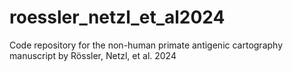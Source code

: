 # roessler_netzl_et_al2024
Code repository for the non-human primate antigenic cartography manuscript by Rössler, Netzl, et al. 2024
